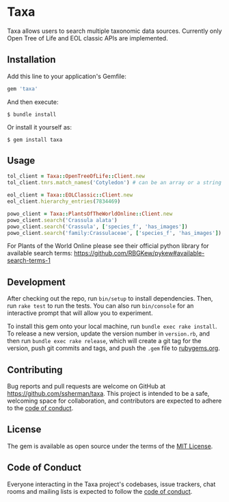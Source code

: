 # Taxa

Taxa allows users to search multiple taxonomic data sources. Currently only Open Tree of Life and EOL classic APIs are implemented.

## Installation

Add this line to your application's Gemfile:

```ruby
gem 'taxa'
```

And then execute:

    $ bundle install

Or install it yourself as:

    $ gem install taxa

## Usage
```ruby
tol_client = Taxa::OpenTreeOfLife::Client.new
tol_client.tnrs.match_names('Cotyledon') # can be an array or a string

eol_client = Taxa::EOLClassic::Client.new
eol_client.hierarchy_entries(7834469)

powo_client = Taxa::PlantsOfTheWorldOnline::Client.new
powo_client.search('Crassula alata')
powo_client.search('Crassula', ['species_f', 'has_images'])
powo_client.search('family:Crassulaceae', ['species_f', 'has_images'])
```

For Plants of the World Online please see their official python library for available search terms: 
https://github.com/RBGKew/pykew#available-search-terms-1

## Development

After checking out the repo, run `bin/setup` to install dependencies. Then, run `rake test` to run the tests. You can also run `bin/console` for an interactive prompt that will allow you to experiment.

To install this gem onto your local machine, run `bundle exec rake install`. To release a new version, update the version number in `version.rb`, and then run `bundle exec rake release`, which will create a git tag for the version, push git commits and tags, and push the `.gem` file to [rubygems.org](https://rubygems.org).

## Contributing

Bug reports and pull requests are welcome on GitHub at https://github.com/ssherman/taxa. This project is intended to be a safe, welcoming space for collaboration, and contributors are expected to adhere to the [code of conduct](https://github.com/ssherman/taxa/blob/master/CODE_OF_CONDUCT.md).


## License

The gem is available as open source under the terms of the [MIT License](https://opensource.org/licenses/MIT).

## Code of Conduct

Everyone interacting in the Taxa project's codebases, issue trackers, chat rooms and mailing lists is expected to follow the [code of conduct](https://github.com/ssherman/taxa/blob/master/CODE_OF_CONDUCT.md).
